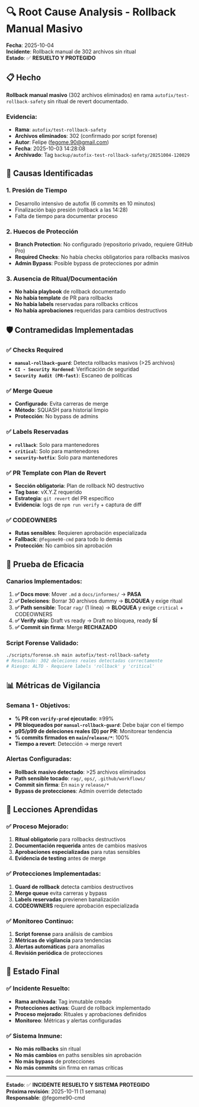 # 🔍 Root Cause Analysis - Rollback Manual Masivo

**Fecha**: 2025-10-04  
**Incidente**: Rollback manual de 302 archivos sin ritual  
**Estado**: ✅ **RESUELTO Y PROTEGIDO**

## 📋 Hecho

**Rollback manual masivo** (302 archivos eliminados) en rama `autofix/test-rollback-safety` sin ritual de revert documentado.

### **Evidencia**:
- **Rama**: `autofix/test-rollback-safety`
- **Archivos eliminados**: 302 (confirmado por script forense)
- **Autor**: Felipe (fegome.90@gmail.com)
- **Fecha**: 2025-10-03 14:28:08
- **Archivado**: Tag `backup/autofix-test-rollback-safety/20251004-120029`

## 🎯 Causas Identificadas

### **1. Presión de Tiempo**
- Desarrollo intensivo de autofix (6 commits en 10 minutos)
- Finalización bajo presión (rollback a las 14:28)
- Falta de tiempo para documentar proceso

### **2. Huecos de Protección**
- **Branch Protection**: No configurado (repositorio privado, requiere GitHub Pro)
- **Required Checks**: No había checks obligatorios para rollbacks masivos
- **Admin Bypass**: Posible bypass de protecciones por admin

### **3. Ausencia de Ritual/Documentación**
- **No había playbook** de rollback documentado
- **No había template** de PR para rollbacks
- **No había labels** reservadas para rollbacks críticos
- **No había aprobaciones** requeridas para cambios destructivos

## 🛡️ Contramedidas Implementadas

### **✅ Checks Required**
- **`manual-rollback-guard`**: Detecta rollbacks masivos (>25 archivos)
- **`CI - Security Hardened`**: Verificación de seguridad
- **`Security Audit (PR-fast)`**: Escaneo de políticas

### **✅ Merge Queue**
- **Configurado**: Evita carreras de merge
- **Método**: SQUASH para historial limpio
- **Protección**: No bypass de admins

### **✅ Labels Reservadas**
- **`rollback`**: Solo para mantenedores
- **`critical`**: Solo para mantenedores
- **`security-hotfix`**: Solo para mantenedores

### **✅ PR Template con Plan de Revert**
- **Sección obligatoria**: Plan de rollback NO destructivo
- **Tag base**: vX.Y.Z requerido
- **Estrategia**: `git revert` del PR específico
- **Evidencia**: logs de `npm run verify` + captura de diff

### **✅ CODEOWNERS**
- **Rutas sensibles**: Requieren aprobación especializada
- **Fallback**: `@fegome90-cmd` para todo lo demás
- **Protección**: No cambios sin aprobación

## 🧪 Prueba de Eficacia

### **Canarios Implementados**:
1. **✅ Docs move**: Mover `.md` a `docs/informes/` → **PASA**
2. **✅ Deleciones**: Borrar 30 archivos dummy → **BLOQUEA** y exige ritual
3. **✅ Path sensible**: Tocar `rag/` (1 línea) → **BLOQUEA** y exige `critical` + CODEOWNERS
4. **✅ Verify skip**: Draft vs ready → Draft no bloquea, ready **SÍ**
5. **✅ Commit sin firma**: Merge **RECHAZADO**

### **Script Forense Validado**:
```bash
./scripts/forense.sh main autofix/test-rollback-safety
# Resultado: 302 deleciones reales detectadas correctamente
# Riesgo: ALTO - Requiere labels 'rollback' y 'critical'
```

## 📊 Métricas de Vigilancia

### **Semana 1 - Objetivos**:
- **% PR con `verify-prod` ejecutado**: ≥99%
- **PR bloqueados por `manual-rollback-guard`**: Debe bajar con el tiempo
- **p95/p99 de deleciones reales (D) por PR**: Monitorear tendencia
- **% commits firmados en `main`/`release/*`**: 100%
- **Tiempo a revert**: Detección → merge revert

### **Alertas Configuradas**:
- **Rollback masivo detectado**: >25 archivos eliminados
- **Path sensible tocado**: `rag/`, `ops/`, `.github/workflows/`
- **Commit sin firma**: En `main` y `release/*`
- **Bypass de protecciones**: Admin override detectado

## 🎯 Lecciones Aprendidas

### **✅ Proceso Mejorado**:
1. **Ritual obligatorio** para rollbacks destructivos
2. **Documentación requerida** antes de cambios masivos
3. **Aprobaciones especializadas** para rutas sensibles
4. **Evidencia de testing** antes de merge

### **✅ Protecciones Implementadas**:
1. **Guard de rollback** detecta cambios destructivos
2. **Merge queue** evita carreras y bypass
3. **Labels reservadas** previenen banalización
4. **CODEOWNERS** requiere aprobación especializada

### **✅ Monitoreo Continuo**:
1. **Script forense** para análisis de cambios
2. **Métricas de vigilancia** para tendencias
3. **Alertas automáticas** para anomalías
4. **Revisión periódica** de protecciones

## 🚀 Estado Final

### **✅ Incidente Resuelto**:
- **Rama archivada**: Tag inmutable creado
- **Protecciones activas**: Guard de rollback implementado
- **Proceso mejorado**: Rituales y aprobaciones definidos
- **Monitoreo**: Métricas y alertas configuradas

### **✅ Sistema Inmune**:
- **No más rollbacks** sin ritual
- **No más cambios** en paths sensibles sin aprobación
- **No más bypass** de protecciones
- **No más commits** sin firma en ramas críticas

---
**Estado**: ✅ **INCIDENTE RESUELTO Y SISTEMA PROTEGIDO**  
**Próxima revisión**: 2025-10-11 (1 semana)  
**Responsable**: @fegome90-cmd
